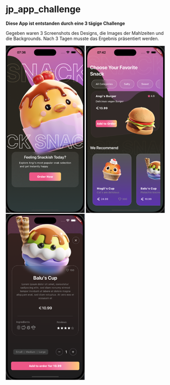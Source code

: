 # jp_app_challenge


**Diese App ist entstanden durch eine 3 tägige Challenge**

Gegeben waren 3 Screenshots des Designs, die Images der Mahlzeiten und die Backgrounds.
Nach 3 Tagen musste das Ergebnis präsentiert werden.



[<img src="assets/screenshots/startscreen.png" width="250"/>](assets/screenshots/startscreen.png) [<img src="assets/screenshots/homescreen.png" width="250"/>](assets/screenshots/homescreen.png) [<img src="assets/screenshots/bottomsheet.png" width="250"/>](assets/screenshots/bottomsheet.png)
